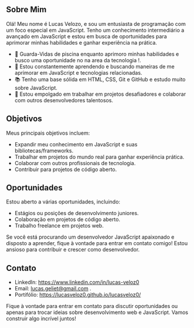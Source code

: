 ## Sobre Mim

Olá! Meu nome é Lucas Velozo, e sou um entusiasta de programação com um foco especial em JavaScript. Tenho um conhecimento intermediário a avançado em JavaScript e estou em busca de oportunidades para aprimorar minhas habilidades e ganhar experiência na prática.

- 💼 Guarda-Vidas de piscina enquanto aprimoro minhas habilidades e busco uma oportunidade no na area da tecnologia !.
- 🌱 Estou constantemente aprendendo e buscando maneiras de me aprimorar em JavaScript e tecnologias relacionadas.
- 📚 Tenho uma base sólida em HTML, CSS, Git e GitHub e estudo muito sobre JavaScript.
- 🚀 Estou empolgado em trabalhar em projetos desafiadores e colaborar com outros desenvolvedores talentosos.

## Objetivos

Meus principais objetivos incluem:

- Expandir meu conhecimento em JavaScript e suas bibliotecas/frameworks.
- Trabalhar em projetos do mundo real para ganhar experiência prática.
- Colaborar com outros profissionais de tecnologia.
- Contribuir para projetos de código aberto.

## Oportunidades

Estou aberto a várias oportunidades, incluindo:

- Estágios ou posições de desenvolvimento juniores.
- Colaboração em projetos de código aberto.
- Trabalho freelance em projetos web.

Se você está procurando um desenvolvedor JavaScript apaixonado e disposto a aprender, fique à vontade para entrar em contato comigo! Estou ansioso para contribuir e crescer como desenvolvedor.

## Contato

- LinkedIn: https://www.linkedin.com/in/lucas-veloz0
- Email: lucas.geliet@gmail.com .
- Portifólio: https://lucasveloz0.github.io/lucasveloz0/

Fique à vontade para entrar em contato para discutir oportunidades ou apenas para trocar ideias sobre desenvolvimento web e JavaScript. Vamos construir algo incrível juntos!
